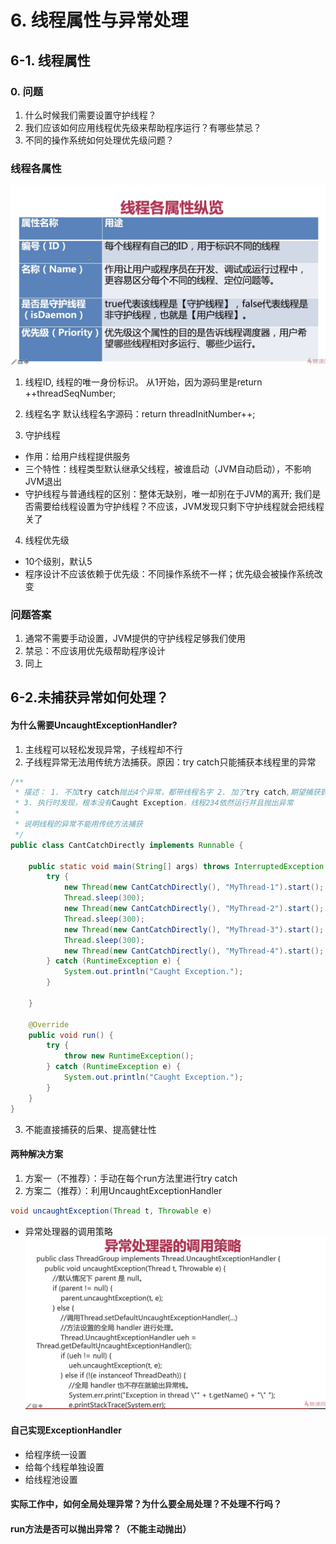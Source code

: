 # 6. 线程属性与异常处理

## 6-1. 线程属性
### 0. 问题
1. 什么时候我们需要设置守护线程？
2. 我们应该如何应用线程优先级来帮助程序运行？有哪些禁忌？
3. 不同的操作系统如何处理优先级问题？

### 线程各属性
![img](https://github.com/dabaitudiu/autumn_notes/blob/master/images/threadattributes.png)

1. 线程ID, 线程的唯一身份标识。
从1开始，因为源码里是return ++threadSeqNumber;

2. 线程名字
默认线程名字源码：return threadInitNumber++;

3. 守护线程
- 作用：给用户线程提供服务
- 三个特性：线程类型默认继承父线程，被谁启动（JVM自动启动），不影响JVM退出
- 守护线程与普通线程的区别：整体无缺别，唯一却别在于JVM的离开;
  我们是否需要给线程设置为守护线程？不应该，JVM发现只剩下守护线程就会把线程关了

4. 线程优先级
- 10个级别，默认5
- 程序设计不应该依赖于优先级：不同操作系统不一样；优先级会被操作系统改变

### 问题答案
1. 通常不需要手动设置，JVM提供的守护线程足够我们使用
2. 禁忌：不应该用优先级帮助程序设计
3. 同上

## 6-2.未捕获异常如何处理？

#### 为什么需要UncaughtExceptionHandler?
1. 主线程可以轻松发现异常，子线程却不行
2. 子线程异常无法用传统方法捕获。原因：try catch只能捕获本线程里的异常
```java
/**
 * 描述： 1. 不加try catch抛出4个异常，都带线程名字 2. 加了try catch,期望捕获到第一个线程的异常，线程234不应该运行，希望看到打印出Caught Exception
 * 3. 执行时发现，根本没有Caught Exception，线程234依然运行并且抛出异常
 *
 * 说明线程的异常不能用传统方法捕获
 */
public class CantCatchDirectly implements Runnable {

    public static void main(String[] args) throws InterruptedException {
        try {
            new Thread(new CantCatchDirectly(), "MyThread-1").start();
            Thread.sleep(300);
            new Thread(new CantCatchDirectly(), "MyThread-2").start();
            Thread.sleep(300);
            new Thread(new CantCatchDirectly(), "MyThread-3").start();
            Thread.sleep(300);
            new Thread(new CantCatchDirectly(), "MyThread-4").start();
        } catch (RuntimeException e) {
            System.out.println("Caught Exception.");
        }

    }

    @Override
    public void run() {
        try {
            throw new RuntimeException();
        } catch (RuntimeException e) {
            System.out.println("Caught Exception.");
        }
    }
}
```
3. 不能直接捕获的后果、提高健壮性

#### 两种解决方案
1. 方案一（不推荐）：手动在每个run方法里进行try catch
2. 方案二（推荐）：利用UncaughtExceptionHandler
```java
void uncaughtException(Thread t, Throwable e)
```
- 异常处理器的调用策略
![img](https://github.com/dabaitudiu/autumn_notes/blob/master/images/exhandler.png)

#### 自己实现ExceptionHandler

- 给程序统一设置
- 给每个线程单独设置
- 给线程池设置



#### 实际工作中，如何全局处理异常？为什么要全局处理？不处理不行吗？

#### run方法是否可以抛出异常？（不能主动抛出）
